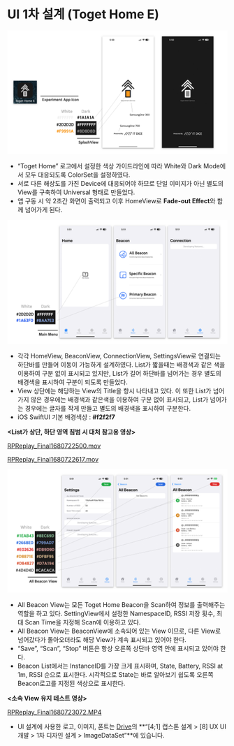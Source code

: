 # UI 1차 설계 (Toget Home E)

![디자인1.png](README/UI_11.png)

- “Toget Home” 로고에서 설정한 색상 가이드라인에 따라 White와 Dark Mode에서 모두 대응되도록 ColorSet을 설정하였다.
- 서로 다른 해상도를 가진 Device에 대응되어야 하므로 단일 이미지가 아닌 별도의 View를 구축하여 Universal 형태로 만들었다.
- 앱 구동 시 약 2초간 화면이 출력되고 이후 HomeView로 **Fade-out Effect**와 함께 넘어가게 된다.

![디자인2.png](README/UI_12.png)

- 각각 HomeView, BeaconView, ConnectionView, SettingsView로 연결되는 하단바를 만들어 이동이 가능하게 설계하였다. List가 짧을때는 배경색과 같은 색을 이용하여 구분 없이 표시되고 있지만, List가 길어 하단바를 넘어가는 경우 별도의 배경색을 표시하여 구분이 되도록 만들었다.
- View 상단에는 해당하는 View의 Title을 항시 나타내고 있다. 이 또한 List가 넘어가지 않은 경우에는 배경색과 같은색을 이용하여 구분 없이 표시되고, List가 넘어가는 경우에는 글자를 작게 만들고 별도의 배경색을 표시하여 구분한다.
- iOS SwiftUI 기본 배경색상 : **#f2f2f7**

**<List가 상단, 하단 영역 침범 시 대처 참고용 영상>**

[RPReplay_Final1680722500.mov](README/UIV_11.mov)

[RPReplay_Final1680722617.mov](README/UIV_12.mov)

![디자인3.png](README/UI_13.png)

- All Beacon View는 모든 Toget Home Beacon을 Scan하여 정보를 출력해주는 역할을 하고 있다. SettingView에서 설정한 NamespaceID, RSSI 저장 횟수, 최대 Scan Time을 지정해 Scan에 이용하고 있다.
- All Beacon View는 BeaconView에 소속되어 있는 View 이므로, 다른 View로 넘어갔다가 돌아오더라도 해당 View가 계속 표시되고 있어야 한다.
- “Save”, “Scan”, “Stop” 버튼은 항상 오른쪽 상단바 영역 안에 표시되고 있어야 한다.
- Beacon List에서는 InstanceID를 가장 크게 표시하며, State, Battery, RSSI at 1m, RSSI 순으로 표시한다. 시각적으로 State는 바로 알아보기 쉽도록 오른쪽 Beacon로고를 지정된 색상으로 표시한다.

**<소속 View 유지 테스트 영상>**

[RPReplay_Final1680723072.MP4](README/UIV_13.mp4)

- UI 설계에 사용한 로고, 이미지, 폰트는 [Drive](https://drive.itdice.net)의 **“[4;1] 캡스톤 설계 > [8] UX UI개발 > 1차 디자인 설계 > ImageDataSet”**에 있습니다.
